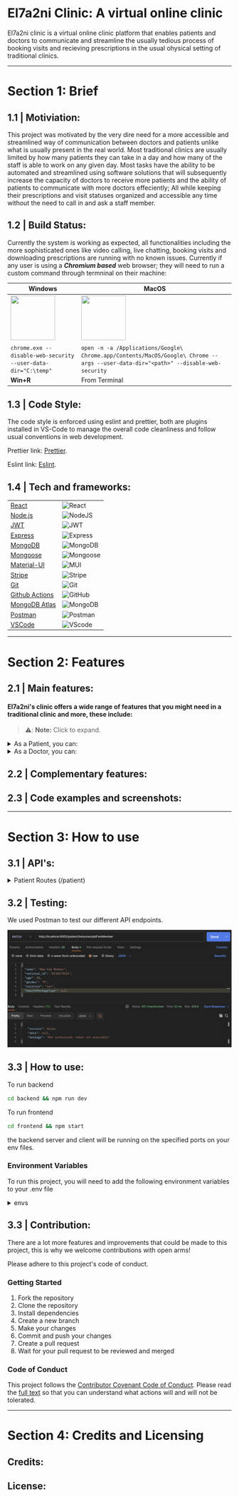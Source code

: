 # El7a2ni Clinic: A virtual online clinic

El7a2ni clinic is a virtual online clinic platform that enables patients and doctors to communicate and streamline the usually tedious process of booking visits and recieving prescriptions in the usual ohysical setting of traditional clinics.

---

# Section 1: Brief

## 1.1 | Motiviation:

This project was motivated by the very dire need for a more accessible and streamlined way of communication between doctors and patients unlike what is usually present in the real world. Most traditional clinics are usually limited by how many patients they can take in a day and how many of the staff is able to work on any given day. Most tasks have the ability to be automated and streamlined using software solutions that will subsequently increase the capacity of doctors to receive more patients and the ability of patients to communicate with more doctors effeciently; All while keeping their prescriptions and visit statuses organized and accessible any time without the need to call in and ask a staff member.

## 1.2 | Build Status:

Currently the system is working as expected, all functionalities including the more sophisticated ones like video calling, live chatting, booking visits and downloading prescriptions are running with no known issues. Currently if any user is using a _**Chromium based**_ web browser; they will need to run a custom command through termninal on their machine:

| Windows                                                                                                   | MacOS                                                                                                                              |
| --------------------------------------------------------------------------------------------------------- | ---------------------------------------------------------------------------------------------------------------------------------- |
| <img src="https://www.pngall.com/wp-content/uploads/10/Windows-11-PNG-File.png" width="100" height="100"> | <img src="https://upload.wikimedia.org/wikipedia/commons/c/c9/Finder_Icon_macOS_Big_Sur.png" width="100" height="100">             |
| `chrome.exe --disable-web-security --user-data-dir="C:\temp"`                                             | `open -n -a /Applications/Google\ Chrome.app/Contents/MacOS/Google\ Chrome --args --user-data-dir="<path>" --disable-web-security` |
| **Win+R**                                                                                                 | From Terminal                                                                                                                      |

## 1.3 | Code Style:

The code style is enforced using eslint and prettier, both are plugins installed in VS-Code to manage the overall code cleanliness and follow usual conventions in web development.

Prettier link: [Prettier](https://marketplace.visualstudio.com/items?itemName=esbenp.prettier-vscode).

Eslint link: [Eslint](https://marketplace.visualstudio.com/items?itemName=dbaeumer.vscode-eslint).

## 1.4 | Tech and frameworks:

|                                                      |                                                                                                                      |
| ---------------------------------------------------- | -------------------------------------------------------------------------------------------------------------------- |
| [React](https://reactjs.org/)                        | ![React](https://img.shields.io/badge/React-20232A?style=for-the-badge&logo=react&logoColor=61DAFB)                  |
| [Node.js](https://nodejs.org/en/)                    | ![NodeJS](https://img.shields.io/badge/node.js-6DA55F?style=for-the-badge&logo=node.js&logoColor=white)              |
| [JWT](https://jwt.io/)                               | ![JWT](https://img.shields.io/badge/JWT-black?style=for-the-badge&logo=JSON%20web%20tokens)                          |
| [Express](https://expressjs.com/)                    | ![Express](https://img.shields.io/badge/Express.js-404D59?style=for-the-badge)                                       |
| [MongoDB](https://www.mongodb.com/)                  | ![MongoDB](https://img.shields.io/badge/MongoDB-%234ea94b.svg?style=for-the-badge&logo=mongodb&logoColor=white)      |
| [Mongoose](https://mongoosejs.com/)                  | ![Mongoose](https://img.shields.io/badge/Mongoose-black.svg?style=for-the-badge&logo=mongoose&logoColor=orange)      |
| [Material-UI](https://material-ui.com/)              | ![MUI](https://img.shields.io/badge/MUI-%230081CB.svg?style=for-the-badge&logo=mui&logoColor=white)                  |
| [Stripe](https://stripe.com/)                        | ![Stripe](https://img.shields.io/badge/Stripe-626CD9?style=for-the-badge&logo=Stripe&logoColor=white)                |
| [Git](https://git-scm.com/)                          | ![Git](https://img.shields.io/badge/git-%23F05033.svg?style=for-the-badge&logo=git&logoColor=white)                  |
| [Github Actions](github.com/features/actions)        | ![GitHub](https://img.shields.io/badge/github-%23121011.svg?style=for-the-badge&logo=github&logoColor=white)         |
| [MongoDB Atlas](https://www.mongodb.com/cloud/atlas) | ![MongoDB](https://img.shields.io/badge/MongoDB%20Atlas-white.svg?style=for-the-badge&logo=mongodb&logoColor=green)  |
| [Postman](https://www.postman.com/)                  | ![Postman](https://img.shields.io/badge/postman-black.svg?style=for-the-badge&logo=postman&logoColor=orange)         |
| [VSCode](https://code.visualstudio.com/)             | ![VScode](https://img.shields.io/badge/VS%20code-black.svg?style=for-the-badge&logo=visualstudiocode&logoColor=blue) |

---

# Section 2: Features

## 2.1 | Main features:

#### El7a2ni's clinic offers a wide range of features that you might need in a traditional clinic and more, these include:

> ⚠️: **Note:** Click to expand.

<details>
    
 <summary> As a Patient, you can: </summary>
 
  - Reserve and book slots for visits or checkups.
  - Start a video conference with a doctor.
  - Upload and download prescriptions and medical health history documents.
  - Subscribeto health packages for yourself or family members.
  - Get a virtual wallet for payments.
  - Live text chat with a doctor.
  - Link other accounts as family members and relatives.
  - Save credit cards for future payments.
  - Find any doctors in any fields.
  - Claim refunds on eligible items.
    
</details>

<details>
    
 <summary> As a Doctor, you can: </summary>
 
  - Reserve and book slots for visits or checkups.
  - Start a video conference with a doctor.
  - Upload and download prescriptions and medical health history documents.
  - Subscribeto health packages for yourself or family members.
  - Get a virtual wallet for payments.
  - Live text chat with a doctor.
  - Link other accounts as family members and relatives.
  - Save credit cards for future payments.
  - Find any doctors in any fields.
  - Claim refunds on eligible items.
    
</details>

## 2.2 | Complementary features:

## 2.3 | Code examples and screenshots:

---

# Section 3: How to use

## 3.1 | API's:

<details>
    <summary>
        Patient Routes (/patient)
    </summary>

`router.post(
  "/:username/healthrecords"
)` Allows a patient to upload his/her health records

`router.delete("/:username/healthrecords/:recordId")`

`router.get("/:username/healthrecords")`

router.get("/:username/bookingOptions", getPatientBookingOptions);
router.get("/freeAppointments", getAllFreeDocAppointments);
router.get("/:username", getPatientAPI);
router.get("/getByID/:id", getPatientAPIByID);
router.get("/email/:username", getPatientemUsername);
router.get("/:username/appointments", getAllAppointments);
router.get("/:username/appointments/date", getAppointmentsByDate);
router.get("/:username/appointments/status", getAppointmentsByStatus);
router.post("/:username/doctors", viewAllDoctors);
router.post("/:username/doctors/available", viewAllDoctorsAvailable);
router.post("/createDoc", createDoc); // TESTING PURPOSES ONLY
router.post("/:username/bookAppointment", bookAppointment);
router.post("/:username/tempBook", tempBookAppointment); // TESTING PURPOSES ONLY
router.post("/:username/reschduleAppointment", rescheduleAppointment);
router.delete(
"/:username/appointments/:doctor_id/:appointment_id",
cancelAppointment
);
router.post("/:username/requestFollowUp", requestFollowUp);
router.post("/:username/tempRequestFollowUp", tempRequestFollowUp); // TESTING PURPOSES ONLY
router.put("/:username/editWalletBalance", editWalletBalance);
router.get("/transitPay/:transit_id", getTransitData);
router.post("/:username/docFollowUpPay", payDoctorScheduledFollowUp);
router.post("/:username/tempDocFollowUpPay", tempPayDoctorFollowUp);

//add family member route
router.patch("/:username/addFamMember", addFamMember);

//link family member route
router.patch("/:username/linkFamMember", linkFamMember);

//get family members route
router.get("/:username/getFamMember", getFamMembers);

//get prescriptions route
router.get("/:username/prescriptions", getPrescriptions);

//subscribe health package route (temp and will be removed )
router.post("/:username/subscriptions/transitSub", tempSub);
router.post("/:username/subscriptions/subscribe", actualSub);

//cancel health package subscription route
router.patch("/:username/subscriptions/cancel", cancelHealthPackage);

//add family member route
router.patch("/:username/addFamMember", addFamMember);

//send email
router.patch("/:sendEmail", sendEmail);

router.post("/:addNotification",AddNotification);

router.get("/getAllUnseenNotifications/:username",getAllUnseenNotifications);

router.patch("/markNotificationAsSeen/:username/:notificationId",markNotificationAsSeen);`

</details>

## 3.2 | Testing:

We used Postman to test our different API endpoints.

![Example of a Postman test](image.png)

## 3.3 | How to use:

To run backend

```bash
cd backend && npm run dev
```

To run frontend

```bash
cd frontend && npm start
```

the backend server and client will be running on the specified ports on your env files.

### Environment Variables

To run this project, you will need to add the following environment variables to your .env file

<details>
    <summary>
        envs
    </summary>

`DATABASE_URL`

`PORT`

`VIDEO_PORT`

`SOCKET_PORT`

</details>

## 3.3 | Contribution:

There are a lot more features and improvements that could be made to this project, this is why we welcome contributions with open arms!

Please adhere to this project's code of conduct.

### Getting Started

1. Fork the repository
2. Clone the repository
3. Install dependencies
4. Create a new branch
5. Make your changes
6. Commit and push your changes
7. Create a pull request
8. Wait for your pull request to be reviewed and merged

### Code of Conduct

This project follows the [Contributor Covenant Code of Conduct](https://www.contributor-covenant.org/version/2/0/code_of_conduct/). Please read the [full text](https://www.contributor-covenant.org/version/2/0/code_of_conduct/) so that you can understand what actions will and will not be tolerated.

---

# Section 4: Credits and Licensing

## Credits:

## License:
